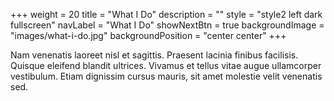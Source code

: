 +++
  weight = 20
  title = "What I Do"
  description = ""
  style = "style2 left dark fullscreen"
  navLabel = "What I Do"
  showNextBtn = true
  backgroundImage = "images/what-i-do.jpg"
  backgroundPosition = "center center"
+++

Nam venenatis laoreet nisl et sagittis. Praesent lacinia finibus facilisis. Quisque eleifend blandit ultrices. Vivamus et tellus vitae augue ullamcorper vestibulum. Etiam dignissim cursus mauris, sit amet molestie velit venenatis sed.
